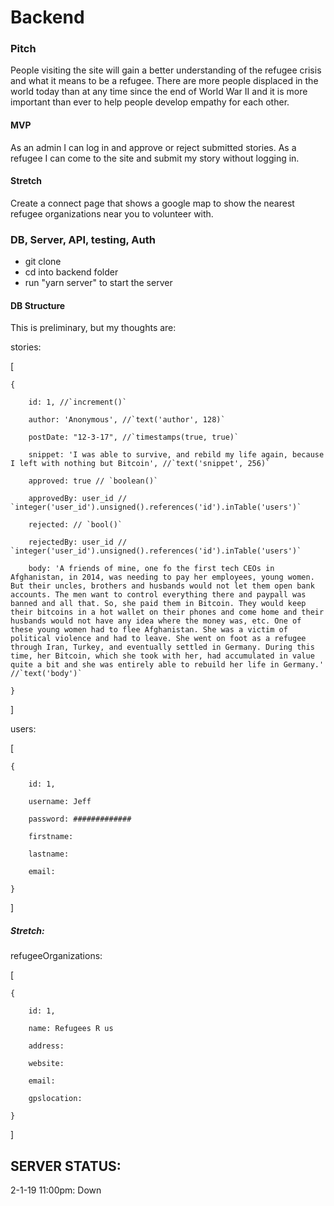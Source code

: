 # Backend

### Pitch

People visiting the site will gain a better understanding of the refugee crisis
and what it means to be a refugee. There are more people displaced in the world
today than at any time since the end of World War II and it is more important
than ever to help people develop empathy for each other.

#### MVP

As an admin I can log in and approve or reject submitted stories. As a refugee I
can come to the site and submit my story without logging in.

#### Stretch

Create a connect page that shows a google map to show the nearest refugee
organizations near you to volunteer with.

### DB, Server, API, testing, Auth

-   git clone
-   cd into backend folder
-   run "yarn server" to start the server

#### DB Structure

This is preliminary, but my thoughts are:

stories:

[

    {

        id: 1, //`increment()`

        author: 'Anonymous', //`text('author', 128)`

        postDate: "12-3-17", //`timestamps(true, true)`

        snippet: 'I was able to survive, and rebild my life again, because I left with nothing but Bitcoin', //`text('snippet', 256)`

        approved: true // `boolean()`

        approvedBy: user_id // `integer('user_id').unsigned().references('id').inTable('users')`

        rejected: // `bool()`

        rejectedBy: user_id // `integer('user_id').unsigned().references('id').inTable('users')`

        body: 'A friends of mine, one fo the first tech CEOs in Afghanistan, in 2014, was needing to pay her employees, young women. But their uncles, brothers and husbands would not let them open bank accounts. The men want to control everything there and paypall was banned and all that. So, she paid them in Bitcoin. They would keep their bitcoins in a hot wallet on their phones and come home and their husbands would not have any idea where the money was, etc. One of these young women had to flee Afghanistan. She was a victim of political violence and had to leave. She went on foot as a refugee through Iran, Turkey, and eventually settled in Germany. During this time, her Bitcoin, which she took with her, had accumulated in value quite a bit and she was entirely able to rebuild her life in Germany.' //`text('body')`

    }

]

users:

[

    {

        id: 1,

        username: Jeff

        password: #############

        firstname:

        lastname:

        email:

    }

]

##### Stretch:

refugeeOrganizations:

[

    {

        id: 1,

        name: Refugees R us

        address:

        website:

        email:

        gpslocation:

    }

]

## SERVER STATUS:

2-1-19 11:00pm: Down
